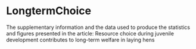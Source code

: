 # LongtermChoice

The supplementary information and the data used to produce the statistics and figures presented in the article: Resource choice during juvenile development contributes to long-term welfare in laying hens
